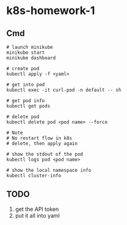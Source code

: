 # k8s-homework-1

## Cmd
```shell
# launch minikube
minikube start
minikube dashboard

# create pod
kubectl apply -f <yaml>  

# get into pod
kubectl exec -it curl-pod -n default -- sh

# get pod info
kubectl get pods

# delete pod
kubectl delete pod <pod name> --force  

# Note
# No restart flow in k8s
# delete, then apply again

# show the stdout of the pod
kubectl logs pod <pod name>  

# show the local namespace info
kubectl cluster-info
```

## TODO
1. get the API token  
2. put it all into yaml  
